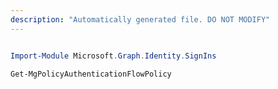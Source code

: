 ```yaml
---
description: "Automatically generated file. DO NOT MODIFY"
---
```


```powershell

Import-Module Microsoft.Graph.Identity.SignIns

Get-MgPolicyAuthenticationFlowPolicy

```